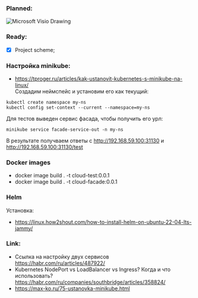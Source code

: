 ### Planned:
![Microsoft Visio Drawing](https://github.com/DDobrovolskiy/project_cloud_k8s/assets/65667662/601698eb-d20b-4a87-a1f2-add974d5d469)

### Ready:
- [x] Project scheme;

### Настройка minikube:
- https://tproger.ru/articles/kak-ustanovit-kubernetes-s-minikube-na-linux/  
Создадим неймспейс и установим его как текущий:
```shell
kubectl create namespace my-ns
kubectl config set-context --current --namespace=my-ns
```
Для тестов выведен сервис фасада, чтобы получить его урл:
```shell
minikube service facade-service-out -n my-ns
```
В результате получваем ответы с http://192.168.59.100:31130 и http://192.168.59.100:31130/test

### Docker images
- docker image build . -t cloud-test:0.0.1
- docker image build . -t cloud-facade:0.0.1

### Helm
Установка:
- https://linux.how2shout.com/how-to-install-helm-on-ubuntu-22-04-lts-jammy/

### Link:
- Ссылка на настройку двух сервисов https://habr.com/ru/articles/487922/
- Kubernetes NodePort vs LoadBalancer vs Ingress? Когда и что использовать? https://habr.com/ru/companies/southbridge/articles/358824/
- https://max-ko.ru/75-ustanovka-minikube.html
